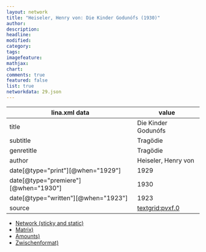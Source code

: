 ```yaml
---
layout: network
title: "Heiseler, Henry von: Die Kinder Godunófs (1930)"
author:
description:
headline:
modified:
category:
tags:
imagefeature: 
mathjax: 
chart: 
comments: true
featured: false
list: true
networkdata: 29.json
---
```

lina.xml data  | value
------------- | -------------
title|Die Kinder Godunófs
subtitle|Tragödie
genretitle|Tragödie
author|Heiseler, Henry von
date[@type="print"][@when="1929"]|1929
date[@type="premiere"][@when="1930"]|1930
date[@type="written"][@when="1923"]|1923
source|[textgrid:pvxf.0](https://textgridlab.org/1.0/tgcrud-public/rest/textgrid:pvxf.0/data)



* [Network (sticky and static)](/linas/network29)
* [Matrix)](/linas/matrix29)
* [Amounts)](/linas/amount29)
* [Zwischenformat)](/linas/lina29 )
